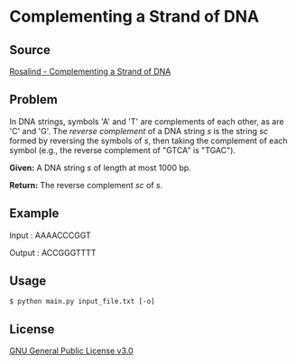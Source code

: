 # Complementing a Strand of DNA

## Source
[Rosalind - Complementing a Strand of DNA](http://rosalind.info/problems/revc/)

## Problem
In DNA strings, symbols 'A' and 'T' are complements of each other, as are 'C' and 'G'.
The *reverse complement* of a DNA string _s_ is the string _sc_ formed by reversing the symbols of _s_, then taking the complement of each symbol (e.g., the reverse complement of "GTCA" is "TGAC").

**Given:** A DNA string _s_ of length at most 1000 bp.

**Return:** The reverse complement _sc_ of _s_.

## Example
Input : AAAACCCGGT

Output : ACCGGGTTTT

## Usage
```
$ python main.py input_file.txt [-o]
```

## License
[GNU General Public License v3.0](http://www.gnu.org/licenses/)